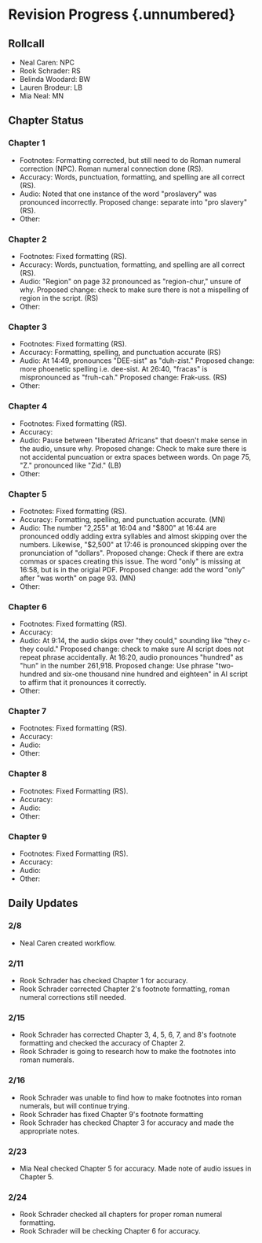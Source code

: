 # Revision Progress {.unnumbered}

## Rollcall
- Neal Caren: NPC
- Rook Schrader: RS
- Belinda Woodard: BW
- Lauren Brodeur: LB
- Mia Neal: MN
## Chapter Status

### Chapter 1
- Footnotes: Formatting corrected, but still need to do Roman numeral correction (NPC). Roman numeral connection done (RS).
- Accuracy: Words, punctuation, formatting, and spelling are all correct (RS).
- Audio: Noted that one instance of the word "proslavery" was pronounced incorrectly. Proposed change: separate into "pro slavery" (RS).
- Other:

### Chapter 2
- Footnotes: Fixed formatting (RS).
- Accuracy: Words, punctuation, formatting, and spelling are all correct (RS).
- Audio: "Region" on page 32 pronounced as "region-chur," unsure of why. Proposed change: check to make sure there is not a mispelling of region in the script. (RS)
- Other:

### Chapter 3
- Footnotes: Fixed formatting (RS).
- Accuracy: Formatting, spelling, and punctuation accurate (RS)
- Audio: At 14:49, pronounces "DEE-sist" as "duh-zist." Proposed change: more phoenetic spelling i.e. dee-sist. At 26:40, "fracas" is mispronounced as "fruh-cah." Proposed change: Frak-uss. (RS)
- Other:

### Chapter 4
- Footnotes: Fixed formatting (RS).
- Accuracy:
- Audio: Pause between "liberated Africans" that doesn't make sense in the audio, unsure why. Proposed change: Check to make sure there is not accidental puncuation or extra spaces between words. On page 75, "Z." pronounced like "Zid." (LB)
- Other:

### Chapter 5
- Footnotes: Fixed formatting (RS).
- Accuracy: Formatting, spelling, and punctuation accurate. (MN)
- Audio: The number "2,255" at 16:04 and "$800" at 16:44 are pronounced oddly adding extra syllables and almost skipping over the numbers. Likewise, "$2,500" at 17:46 is pronounced skipping over the pronunciation of "dollars". Proposed change: Check if there are extra commas or spaces creating this issue. The word "only" is missing at 16:58, but is in the origial PDF. Proposed change: add the word "only" after "was worth" on page 93. (MN)
- Other:

### Chapter 6
- Footnotes: Fixed formatting (RS).
- Accuracy:
- Audio: At 9:14, the audio skips over "they could," sounding like "they c- they could." Proposed change: check to make sure AI script does not repeat phrase accidentally. At 16:20, audio pronounces "hundred" as "hun" in the number 261,918. Proposed change: Use phrase "two-hundred and six-one thousand nine hundred and eighteen" in AI script to affirm that it pronounces it correctly.
- Other:

### Chapter 7
- Footnotes: Fixed formatting (RS).
- Accuracy:
- Audio:
- Other:

### Chapter 8
- Footnotes: Fixed Formatting (RS).
- Accuracy:
- Audio:
- Other:

### Chapter 9
- Footnotes: Fixed Formatting (RS).
- Accuracy:
- Audio:
- Other:


## Daily Updates

### 2/8
- Neal Caren created workflow.

### 2/11
- Rook Schrader has checked Chapter 1 for accuracy.
- Rook Schrader corrected Chapter 2's footnote formatting, roman numeral corrections still needed.

### 2/15
- Rook Schrader has corrected Chapter 3, 4, 5, 6, 7, and 8's footnote formatting and checked the accuracy of Chapter 2.
- Rook Schrader is going to research how to make the footnotes into roman numerals.

### 2/16 
- Rook Schrader was unable to find how to make footnotes into roman numerals, but will continue trying.
- Rook Schrader has fixed Chapter 9's footnote formatting
- Rook Schrader has checked Chapter 3 for accuracy and made the appropriate notes.

### 2/23
- Mia Neal checked Chapter 5 for accuracy. Made note of audio issues in Chapter 5.

### 2/24
- Rook Schrader checked all chapters for proper roman numeral formatting.
- Rook Schrader will be checking Chapter 6 for accuracy.
